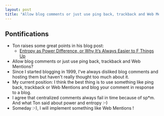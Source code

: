 ```yaml
---
layout: post
title: "Allow blog comments or just use ping back, trackback and Web Mentions?"
---
```


## Pontifications
* Ton raises some great points in his blog post:
	* [Entropy as Power Difference, or Why It’s Always Easier to F Things Up](https://www.zylstra.org/blog/2018/06/entropy-as-power-difference-or-why-its-always-easier-to-f-things-up/)
* Allow blog comments or just use ping back, trackback and Web Mentions?
* Since I started blogging in 1999, I've always disliked blog comments and hosting them but haven't really thought too much  about it.
* My current position: I think the best thing is to use something like ping back, trackback or Web Mentions and blog your comment in response to a blog.
* I agree that centralized comments always fail in time because of sp*m. And what Ton said about power and entropy :-)
* Someday :-), I will implement something like Web Mentions !

